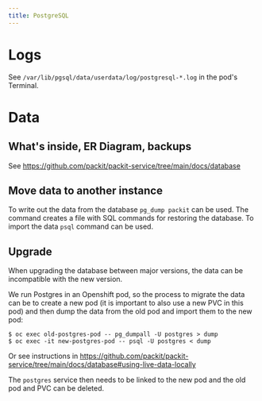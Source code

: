 ```yaml
---
title: PostgreSQL
---
```


# Logs

See `/var/lib/pgsql/data/userdata/log/postgresql-*.log` in the pod's Terminal.

# Data

## What's inside, ER Diagram, backups

See https://github.com/packit/packit-service/tree/main/docs/database

## Move data to another instance

To write out the data from the database `pg_dump packit` can be used.
The command creates a file with SQL commands for restoring the database.
To import the data `psql` command can be used.

## Upgrade

When upgrading the database between major versions, the data can be incompatible with the new version.

We run Postgres in an Openshift pod, so the process to migrate the data can be to create a new pod (it is important to also
use a new PVC in this pod) and then dump the data from the old pod and import them to the new pod:

    $ oc exec old-postgres-pod -- pg_dumpall -U postgres > dump
    $ oc exec -it new-postgres-pod -- psql -U postgres < dump

Or see instructions in https://github.com/packit/packit-service/tree/main/docs/database#using-live-data-locally

The `postgres` service then needs to be linked to the new pod and the old pod and PVC can be deleted.
